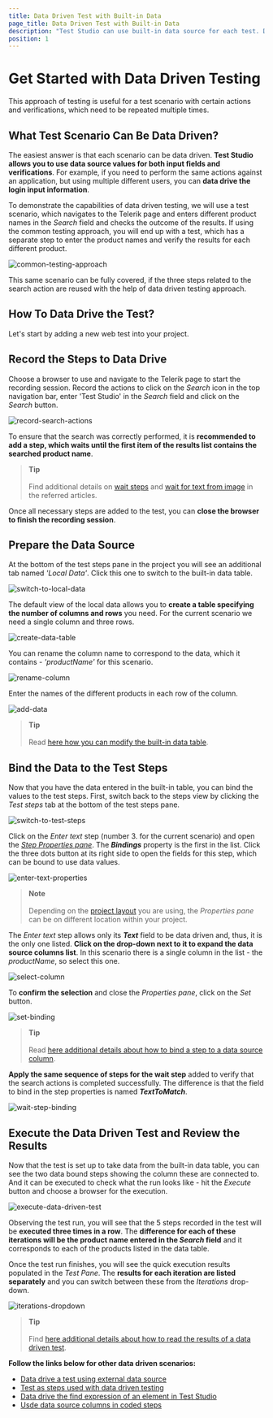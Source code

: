```yaml
---
title: Data Driven Test with Built-in Data
page_title: Data Driven Test with Built-in Data
description: "Test Studio can use built-in data source for each test. Data drive/ Parameterize a test with Internal data source in Test Studio"
position: 1
---
```

# Get Started with Data Driven Testing

This approach of testing is useful for a test scenario with certain actions and verifications, which need to be repeated multiple times.

## <strong>What Test Scenario Can Be Data Driven?</strong>

The easiest answer is that each scenario can be data driven. __Test Studio allows you to use data source values for both input fields and verifications__. For example, if you need to perform the same actions against an application, but using multiple different users, you can __data drive the login input information__.

To demonstrate the capabilities of data driven testing, we will use a test scenario, which navigates to the Telerik page and enters different product names in the _Search_ field and checks the outcome of the results. If using the common testing approach, you will end up with a test, which has a separate step to enter the product names and verify the results for each different product.

![common-testing-approach](/img/automated-tests/data-drive-test/local-data-driven-test/common-testing-approach.png)

This same scenario can be fully covered, if the three steps related to the search action are reused with the help of data driven testing approach.

## <strong>How To Data Drive the Test?</strong>

Let's start by adding a new web test into your project.

## Record the Steps to Data Drive

Choose a browser to use and navigate to the Telerik page to start the recording session. Record the actions to click on the _Search_ icon in the top navigation bar, enter 'Test Studio' in the _Search_ field and click on the _Search_ button.

![record-search-actions](/img/automated-tests/data-drive-test/local-data-driven-test/record-search-actions.png)

To ensure that the search was correctly performed, it is __recommended to add a step, which waits until the first item of the results list contains the searched product name__.

> __Tip__
><br>
><br>
> Find additional details on <a href="/features/recorder/advanced-recording-tools/element-steps/verifications/wait" target="_blank">wait steps</a> and <a href="/features/recorder/advanced-recording-tools/element-steps/verifications/text-from-image" target="_blank">wait for text from image</a> in the referred articles.

Once all necessary steps are added to the test, you can __close the browser to finish the recording session__.

## Prepare the Data Source

At the bottom of the test steps pane in the project you will see an additional tab named _'Local Data'_. Click this one to switch to the built-in data table.

![switch-to-local-data](/img/automated-tests/data-drive-test/local-data-driven-test/switch-to-local-data.png)

The default view of the local data allows you to __create a table specifying the number of columns and rows__ you need. For the current scenario we need a single column and three rows.

![create-data-table](/img/automated-tests/data-drive-test/local-data-driven-test/create-data-table.png)

You can rename the column name to correspond to the data, which it contains - _'productName'_ for this scenario.

![rename-column](/img/automated-tests/data-drive-test/local-data-driven-test/rename-column.png)

Enter the names of the different products in each row of the column.

![add-data](/img/automated-tests/data-drive-test/local-data-driven-test/add-data.png)

> __Tip__
><br>
><br>
> Read <a href="/features/data-driven-testing/manage-local-data" target="_blank">here how you can modify the built-in data table</a>.

## Bind the Data to the Test Steps

Now that you have the data entered in the built-in table, you can bind the values to the test steps. First, switch back to the steps view by clicking the _Test steps_ tab at the bottom of the test steps pane.

![switch-to-test-steps](/img/automated-tests/data-drive-test/local-data-driven-test/switch-to-test-steps.png)

Click on the _Enter text_ step (number 3. for the current scenario) and open the <a href="/features/test-maintenance/test-step-properties" target="_blank">_Step Properties pane_</a>. The ___Bindings___ property is the first in the list. Click the three dots button at its right side to open the fields for this step, which can be bound to use data values.

![enter-text-properties](/img/automated-tests/data-drive-test/local-data-driven-test/enter-text-properties.png)

> __Note__
><br>
><br>
> Depending on the <a href="/automated-tests/customize-project/custom-layout" target="_blank">project layout</a> you are using, the _Properties pane_ can be on different location within your project.

The _Enter text_ step allows only its ___Text___ field to be data driven and, thus, it is the only one listed. __Click on the drop-down next to it to expand the data source columns list__. In this scenario there is a single column in the list - the _productName_, so select this one.

![select-column](/img/automated-tests/data-drive-test/local-data-driven-test/select-column.png)

To __confirm the selection__ and close the _Properties pane_, click on the _Set_ button.

![set-binding](/img/automated-tests/data-drive-test/local-data-driven-test/set-binding.png)

> __Tip__
><br>
><br>
> Read <a href="/features/data-driven-testing/attach-columns-input-values" target="_blank">here additional details about how to bind a step to a data source column</a>.

__Apply the same sequence of steps for the wait step__ added to verify that the search actions is completed successfully. The difference is that the field to bind in the step properties is named ___TextToMatch___.

![wait-step-binding](/img/automated-tests/data-drive-test/local-data-driven-test/wait-step-binding.png)

## Execute the Data Driven Test and Review the Results

Now that the test is set up to take data from the built-in data table, you can see the two data bound steps showing the column these are connected to. And it can be executed to check what the run looks like - hit the _Execute_ button and choose a browser for the execution.

![execute-data-driven-test](/img/automated-tests/data-drive-test/local-data-driven-test/execute-data-driven-test.png)

Observing the test run, you will see that the 5 steps recorded in the test will be __executed three times in a row__. The __difference for each of these iterations will be the product name entered in the _Search_ field__ and it corresponds to each of the products listed in the data table.

Once the test run finishes, you will see the quick execution results populated in the _Test Pane_. The __results for each iteration are listed separately__ and you can switch between these from the _Iterations_ drop-down.

![iterations-dropdown](/img/automated-tests/data-drive-test/local-data-driven-test/iterations-dropdown.png)

> __Tip__
><br>
><br>
> Find <a href="/automated-tests/data-drive-test/ddt-results#summary-results" target="_blank">here additional details about how to read the results of a data driven test</a>.

__Follow the links below for other data driven scenarios:__

- <a href="/automated-tests/data-drive-test/external-data-driven-test" target="_blank">Data drive a test using external data source</a>
- <a href="/automated-tests/data-drive-test/multi-level-tests" target="_blank">Test as steps used with data driven testing</a>
- <a href="/automated-tests/elements/find-element#data-driven-find-expression" target="_blank">Data drive the find expression of an element in Test Studio</a>
- <a href="/automated-tests/data-drive-test/data-binding-in-code" target="_blank">Usde data source columns in coded steps</a>
